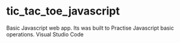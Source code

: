 # tic_tac_toe_javascript
Basic Javascript web app.
Its  was built to Practise Javascript basic operations.
Visual Studio Code 